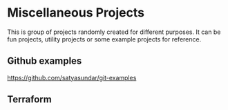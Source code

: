 # Miscellaneous Projects
This is group of projects randomly created for different purposes. It can be fun projects, utility projects or some example projects for reference.

## Github examples
https://github.com/satyasundar/git-examples

## Terraform
